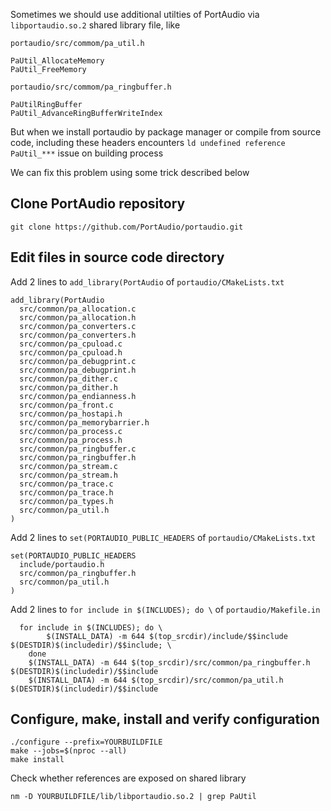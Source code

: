 Sometimes we should use additional utilties of PortAudio via `libportaudio.so.2` shared library file, like

`portaudio/src/commom/pa_util.h`
```
PaUtil_AllocateMemory
PaUtil_FreeMemory
```
`portaudio/src/commom/pa_ringbuffer.h`
```
PaUtilRingBuffer
PaUtil_AdvanceRingBufferWriteIndex
```

But when we install portaudio by package manager or compile from source code, including these headers encounters `ld undefined reference PaUtil_***` issue on building process

We can fix this problem using some trick described below

## Clone PortAudio repository
```
git clone https://github.com/PortAudio/portaudio.git
```

## Edit files in source code directory

Add 2 lines to `add_library(PortAudio` of `portaudio/CMakeLists.txt`
```
add_library(PortAudio
  src/common/pa_allocation.c
  src/common/pa_allocation.h
  src/common/pa_converters.c
  src/common/pa_converters.h
  src/common/pa_cpuload.c
  src/common/pa_cpuload.h
  src/common/pa_debugprint.c
  src/common/pa_debugprint.h
  src/common/pa_dither.c
  src/common/pa_dither.h
  src/common/pa_endianness.h
  src/common/pa_front.c
  src/common/pa_hostapi.h
  src/common/pa_memorybarrier.h
  src/common/pa_process.c
  src/common/pa_process.h
  src/common/pa_ringbuffer.c
  src/common/pa_ringbuffer.h
  src/common/pa_stream.c
  src/common/pa_stream.h
  src/common/pa_trace.c
  src/common/pa_trace.h
  src/common/pa_types.h
  src/common/pa_util.h
)
```

Add 2 lines to `set(PORTAUDIO_PUBLIC_HEADERS` of `portaudio/CMakeLists.txt`
```
set(PORTAUDIO_PUBLIC_HEADERS 
  include/portaudio.h
  src/common/pa_ringbuffer.h
  src/common/pa_util.h
)
```

Add 2 lines to `for include in $(INCLUDES); do \` of `portaudio/Makefile.in`
```
  for include in $(INCLUDES); do \
		$(INSTALL_DATA) -m 644 $(top_srcdir)/include/$$include $(DESTDIR)$(includedir)/$$include; \
	done
	$(INSTALL_DATA) -m 644 $(top_srcdir)/src/common/pa_ringbuffer.h $(DESTDIR)$(includedir)/$$include
	$(INSTALL_DATA) -m 644 $(top_srcdir)/src/common/pa_util.h $(DESTDIR)$(includedir)/$$include
```

## Configure, make, install and verify configuration
```
./configure --prefix=YOURBUILDFILE
make --jobs=$(nproc --all)
make install
```
Check whether references are exposed on shared library
```
nm -D YOURBUILDFILE/lib/libportaudio.so.2 | grep PaUtil
```

